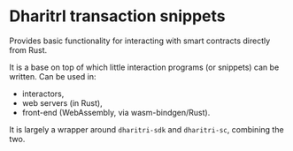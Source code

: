 # DharitrI transaction snippets

Provides basic functionality for interacting with smart contracts directly from Rust.

It is a base on top of which little interaction programs (or snippets) can be written. Can be used in:
- interactors,
- web servers (in Rust),
- front-end (WebAssembly, via wasm-bindgen/Rust).

It is largely a wrapper around `dharitri-sdk` and `dharitri-sc`, combining the two.

